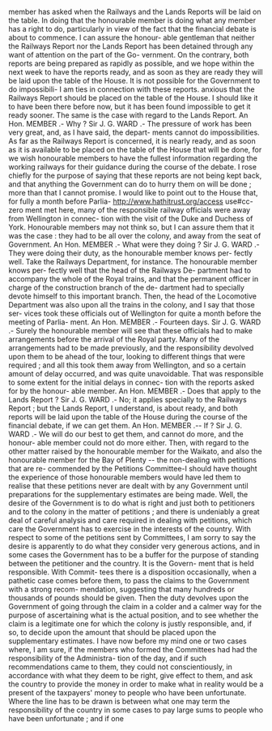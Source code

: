 member has asked when the Railways and the Lands Reports will be laid on the table. In doing that the honourable member is doing what any member has a right to do, particularly in view of the fact that the financial debate is about to commence. I can assure the honour- able gentleman that neither the Railways Report nor the Lands Report has been detained through any want of attention on the part of the Go- vernment. On the contrary, both reports are being prepared as rapidly as possible, and we hope within the next week to have the reports ready, and as soon as they are ready they will be laid upon the table of the House. It is not possible for the Government to do impossibili- I am ties in connection with these reports. anxious that the Railways Report should be placed on the table of the House. I should like it to have been there before now, but it has been found impossible to get it ready sooner. The same is the case with regard to the Lands Report. An Hon. MEMBER .- Why ? Sir J. G. WARD .- The pressure of work has been very great, and, as I have said, the depart- ments cannot do impossibilities. As far as the Railways Report is concerned, it is nearly ready, and as soon as it is available to be placed on the table of the House that will be done, for we wish honourable members to have the fullest information regarding the working railways for their guidance during the course of the debate. I rose chiefly for the purpose of saying that these reports are not being kept back, and that anything the Government can do to hurry them on will be done ; more than that I cannot promise. I would like to point out to the House that, for fully a month before Parlia- http://www.hathitrust.org/access use#cc-zero ment met here, many of the responsible railway officials were away from Wellington in connec- tion with the visit of the Duke and Duchess of York. Honourable members may not think so, but I can assure them that it was the case : they had to be all over the colony, and away from the seat of Government. An Hon. MEMBER .- What were they doing ? Sir J. G. WARD .- They were doing their duty, as the honourable member knows per- fectly well. Take the Railways Department, for instance. The honourable member knows per- fectly well that the head of the Railways De- partment had to accompany the whole of the Royal trains, and that the permanent officer in charge of the construction branch of the de- dartment had to specially devote himself to this important branch. Then, the head of the Locomotive Department was also upon all the trains in the colony, and I say that those ser- vices took these officials out of Wellington for quite a month before the meeting of Parlia- ment. An Hon. MEMBER .- Fourteen days. Sir J. G. WARD .- Surely the honourable member will see that these officials had to make arrangements before the arrival of the Royal party. Many of the arrangements had to be made previously, and the responsibility devolved upon them to be ahead of the tour, looking to different things that were required ; and all this took them away from Wellington, and so a certain amount of delay occurred, and was quite unavoidable. That was responsible to some extent for the initial delays in connec- tion with the reports asked for by the honour- able member. An Hon. MEMBER .- Does that apply to the Lands Report ? Sir J. G. WARD .- No; it applies specially to the Railways Report ; but the Lands Report, I understand, is about ready, and both reports will be laid upon the table of the House during the course of the financial debate, if we can get them. An Hon. MEMBER .-- If ? Sir J. G. WARD .- We will do our best to get them, and cannot do more, and the honour- able member could not do more either. Then, with regard to the other matter raised by the honourable member for the Waikato, and also the honourable member for the Bay of Plenty -- the non-dealing with petitions that are re- commended by the Petitions Committee-I should have thought the experience of those honourable members would have led them to realise that these petitions never are dealt with by any Government until preparations for the supplementary estimates are being made. Well, the desire of the Government is to do what is right and just both to petitioners and to the colony in the matter of petitions ; and there is undeniably a great deal of careful analysis and care required in dealing with petitions, which care the Government has to exercise in the interests of the country. With respect to some of the petitions sent by Committees, I am sorry to say the desire is apparently to do what they consider very generous actions, and in some cases the Government has to be a buffer for the purpose of standing between the petitioner and the country. It is the Govern- ment that is held responsible. With Commit- tees there is a disposition occasionally, when a pathetic case comes before them, to pass the claims to the Government with a strong recom- mendation, suggesting that many hundreds or thousands of pounds should be given. Then the duty devolves upon the Government of going through the claim in a colder and a calmer way for the purpose of ascertaining what is the actual position, and to see whether the claim is a legitimate one for which the colony is justly responsible, and, if so, to decide upon the amount that should be placed upon the supplementary estimates. I have now before my mind one or two cases where, I am sure, if the members who formed the Committees had had the responsibility of the Administra- tion of the day, and if such recommendations came to them, they could not conscientiously, in accordance with what they deem to be right, give effect to them, and ask the country to provide the money in order to make what in reality would be a present of the taxpayers' money to people who have been unfortunate. Where the line has to be drawn is between what one may term the responsibility of the country in some cases to pay large sums to people who have been unfortunate ; and if one 